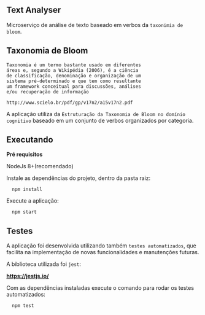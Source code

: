 ## Text Analyser

Microserviço de análise de texto baseado em verbos da `taxonimia de bloom`.

## Taxonomia de Bloom

```
Taxonomia é um termo bastante usado em diferentes
áreas e, segundo a Wikipédia (2006), é a ciência
de classificação, denominação e organização de um
sistema pré-determinado e que tem como resultante
um framework conceitual para discussões, análises
e/ou recuperação de informação

http://www.scielo.br/pdf/gp/v17n2/a15v17n2.pdf
```

A aplicação utiliza da `Estruturação da Taxonomia de Bloom no domínio cognitivo` baseado em um conjunto de verbos organizados por categoria.

## Executando

**Pré requisitos**

NodeJs 8+(recomendado)

Instale as dependências do projeto, dentro da pasta raiz:

```
  npm install
```

Execute a aplicação:

```
  npm start
```

## Testes

A aplicação foi desenvolvida utilizando também `testes automatizados`, que facilita na implementação de novas funcionalidades e manutenções futuras.

A biblioteca utilizada foi `jest`:

**https://jestjs.io/**

Com as dependências instaladas execute o comando para rodar os testes automatizados:

```
  npm test
```
